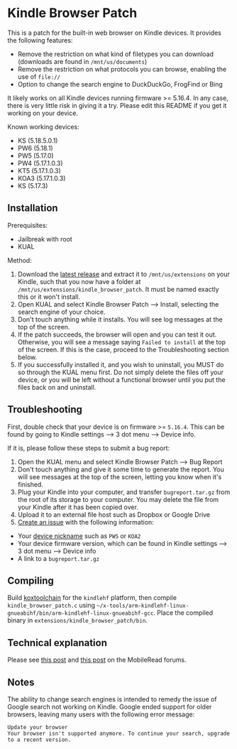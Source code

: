 # Kindle Browser Patch
This is a patch for the built-in web browser on Kindle devices. It provides the following features:
- Remove the restriction on what kind of filetypes you can download (downloads are found in `/mnt/us/documents`)
- Remove the restriction on what protocols you can browse, enabling the use of `file://`
- Option to change the search engine to DuckDuckGo, FrogFind or Bing

It likely works on all Kindle devices running firmware >= 5.16.4. In any case, there is very little risk in giving it a try. Please edit this README if you get it working on your device.

Known working devices:
- KS (5.18.5.0.1)
- PW6 (5.18.1)
- PW5 (5.17.0)
- PW4 (5.17.1.0.3)
- KT5 (5.17.1.0.3)
- KOA3 (5.17.1.0.3)
- KS (5.17.3)

## Installation
Prerequisites:
- Jailbreak with root
- KUAL

Method:
1. Download the [latest release](https://github.com/emilypeto/KindleBrowserPatch/releases/download/v2.0.1/kindle_browser_patch-2.0.1-armhf.zip) and extract it to `/mnt/us/extensions` on your Kindle, such that you now have a folder at `/mnt/us/extensions/kindle_browser_patch`. It must be named exactly this or it won't install.
2. Open KUAL and select Kindle Browser Patch --> Install, selecting the search engine of your choice.
3. Don't touch anything while it installs. You will see log messages at the top of the screen.
4. If the patch succeeds, the browser will open and you can test it out. Otherwise, you will see a message saying `Failed to install` at the top of the screen. If this is the case, proceed to the Troubleshooting section below.
5. If you successfully installed it, and you wish to uninstall, you MUST do so through the KUAL menu first. Do not simply delete the files off your device, or you will be left without a functional browser until you put the files back on and uninstall.

## Troubleshooting
First, double check that your device is on firmware >= `5.16.4`. This can be found by going to Kindle settings --> 3 dot menu --> Device info.

If it is, please follow these steps to submit a bug report:
1. Open the KUAL menu and select Kindle Browser Patch --> Bug Report
2. Don't touch anything and give it some time to generate the report. You will see messages at the top of the screen, letting you know when it's finished.
3. Plug your Kindle into your computer, and transfer `bugreport.tar.gz` from the root of its storage to your computer. You may delete the file from your Kindle after it has been copied over.
4. Upload it to an external file host such as Dropbox or Google Drive
5. [Create an issue](https://github.com/emilypeto/KindleBrowserPatch/issues/new) with the following information:
- Your [device nickname](https://wiki.mobileread.com/wiki/Kindle_Serial_Numbers) such as `PW5` or `KOA2`
- Your device firmware version, which can be found in Kindle settings --> 3 dot menu --> Device info
- A link to a `bugreport.tar.gz`

## Compiling
Build [koxtoolchain](https://github.com/koreader/koxtoolchain) for the `kindlehf` platform, then compile `kindle_browser_patch.c` using `~/x-tools/arm-kindlehf-linux-gnueabihf/bin/arm-kindlehf-linux-gnueabihf-gcc`. Place the compiled binary in `extensions/kindle_browser_patch/bin`.

## Technical explanation
Please see [this post](https://www.mobileread.com/forums/showpost.php?p=4495677&postcount=7) and [this post](https://www.mobileread.com/forums/showpost.php?p=4546095&postcount=18) on the MobileRead forums.

## Notes
The ability to change search engines is intended to remedy the issue of Google search not working on Kindle. Google ended support for older browsers, leaving many users with the following error message:
```
Update your browser
Your browser isn't supported anymore. To continue your search, upgrade to a recent version.
```
